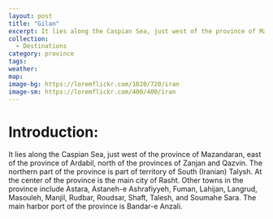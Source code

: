 ```yaml
---
layout: post
title: "Gilan"
excerpt: It lies along the Caspian Sea, just west of the province of Mazandaran, east of the province of Ardabil, north of the provinces of Zanjan and Qazvin.
collection:
  - Destinations
category: province
tags:
weather:
map:
image-bg: https://loremflickr.com/1020/720/iran
image-sm: https://loremflickr.com/400/400/iran
---
```

# **Introduction:**

It lies along the Caspian Sea, just west of the province of Mazandaran, east of the province of Ardabil, north of the provinces of Zanjan and Qazvin. The northern part of the province is part of territory of South (Iranian) Talysh. At the center of the province is the main city of Rasht. Other towns in the province include Astara, Astaneh-e Ashrafiyyeh, Fuman, Lahijan, Langrud, Masouleh, Manjil, Rudbar, Roudsar, Shaft, Talesh, and Soumahe Sara. The main harbor port of the province is Bandar-e Anzali.